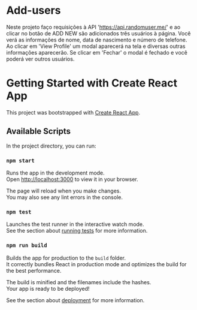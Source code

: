 # Add-users
Neste projeto faço requisições à API 'https://api.randomuser.me/' e ao clicar no botão de ADD NEW são adicionados três usuários à página. Você verá as informações de nome, data de nascimento e número de telefone. Ao clicar em 'View Profile' um modal aparecerá na tela e diversas outras informações aparecerão. Se clicar em 'Fechar' o modal é fechado e você poderá ver outros usuários.

# Getting Started with Create React App

This project was bootstrapped with [Create React App](https://github.com/facebook/create-react-app).

## Available Scripts

In the project directory, you can run:

### `npm start`

Runs the app in the development mode.\
Open [http://localhost:3000](http://localhost:3000) to view it in your browser.

The page will reload when you make changes.\
You may also see any lint errors in the console.

### `npm test`

Launches the test runner in the interactive watch mode.\
See the section about [running tests](https://facebook.github.io/create-react-app/docs/running-tests) for more information.

### `npm run build`

Builds the app for production to the `build` folder.\
It correctly bundles React in production mode and optimizes the build for the best performance.

The build is minified and the filenames include the hashes.\
Your app is ready to be deployed!

See the section about [deployment](https://facebook.github.io/create-react-app/docs/deployment) for more information.
